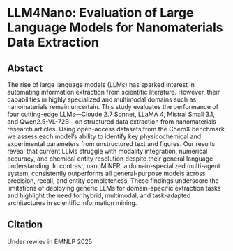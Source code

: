 # LLM4Nano: Evaluation of Large Language Models for Nanomaterials Data Extraction

## Abstact
The rise of large language models (LLMs) has sparked interest in automating information extraction from scientific literature. However, their capabilities in highly specialized and multimodal domains such as nanomaterials remain uncertain. This study evaluates the performance of four cutting-edge LLMs—Cloude 2.7 Sonnet, LLaMA 4, Mistral Small 3.1, and Qwen2.5-VL-72B—on structured data extraction from nanomaterials research articles. Using open-access datasets from the ChemX benchmark, we assess each model’s ability to identify key physicochemical and experimental parameters from unstructured text and figures. Our results reveal that current LLMs struggle with modality integration, numerical accuracy, and chemical entity resolution despite their general language understanding. In contrast, nanoMINER, a domain-specialized multi-agent system, consistently outperforms all general-purpose models across precision, recall, and entity completeness. These findings underscore the limitations of deploying generic LLMs for domain-specific extraction tasks and highlight the need for hybrid, multimodal, and task-adapted architectures in scientific information mining.


## Citation

Under rewiev in EMNLP 2025
